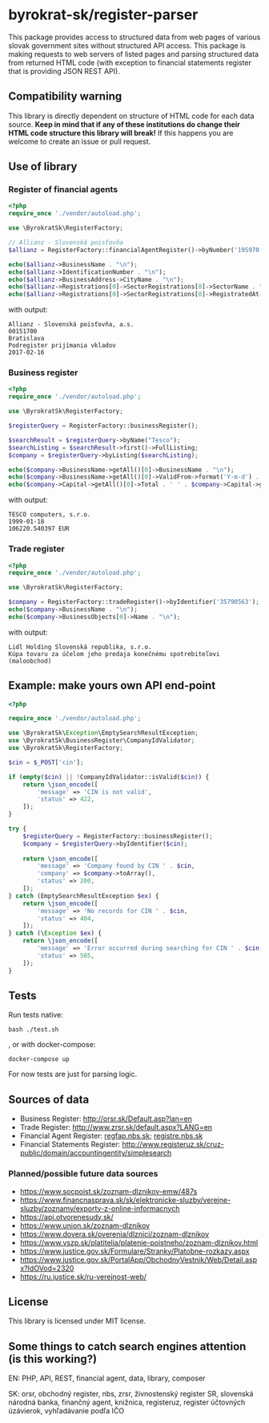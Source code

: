 # byrokrat-sk/register-parser

This package provides access to structured data from web pages of various slovak government sites without structured API access. This package is making requests to web servers of listed pages and parsing structured data from returned HTML code (with exception to financial statements register that is providing JSON REST API).

## Compatibility warning

This library is directly dependent on structure of HTML code for each data source. **Keep in mind that if any of these institutions do change their HTML code structure this library will break!** If this happens you are welcome to create an issue or pull request.

## Use of library

### Register of financial agents

```php
<?php
require_once './vendor/autoload.php';

use \ByrokratSk\RegisterFactory;

// Allianz - Slovenská poisťovňa
$allianz = RegisterFactory::financialAgentRegister()->byNumber('195970');

echo($allianz->BusinessName . "\n");
echo($allianz->IdentificationNumber . "\n");
echo($allianz->BusinessAddress->CityName . "\n");
echo($allianz->Registrations[0]->SectorRegistrations[0]->SectorName . "\n");
echo($allianz->Registrations[0]->SectorRegistrations[0]->RegistratedAt->format('Y-m-d') . "\n");
```

with output:

```
Allianz - Slovenská poisťovňa, a.s.
00151700
Bratislava
Podregister prijímania vkladov
2017-02-16
```

### Business register

```php
<?php
require_once './vendor/autoload.php';

use \ByrokratSk\RegisterFactory;

$registerQuery = RegisterFactory::businessRegister();

$searchResult = $registerQuery->byName("Tesco");
$searchListing = $searchResult->first()->FullListing;
$company = $registerQuery->byListing($searchListing);

echo($company->BusinessName->getAll()[0]->BusinessName . "\n");
echo($company->BusinessName->getAll()[0]->ValidFrom->format('Y-m-d') . "\n");
echo($company->Capital->getAll()[0]->Total . ' ' . $company->Capital->getAll()[0]->Currency . "\n");
```

with output:

```
TESCO computers, s.r.o.
1999-01-18
106220.540397 EUR
```

### Trade register

```php
<?php
require_once './vendor/autoload.php';

use \ByrokratSk\RegisterFactory;

$company = RegisterFactory::tradeRegister()->byIdentifier('35790563');
echo($company->BusinessName . "\n");
echo($company->BusinessObjects[0]->Name . "\n");
```

with output:

```
Lidl Holding Slovenská republika, s.r.o.
Kúpa tovaru za účelom jeho predaja konečnému spotrebiteľovi (maloobchod)
```

## Example: make yours own API end-point

```php
<?php

require_once './vendor/autoload.php';

use \ByrokratSk\Exception\EmptySearchResultException;
use \ByrokratSk\BusinessRegister\CompanyIdValidator;
use \ByrokratSk\RegisterFactory;

$cin = $_POST['cin'];

if (empty($cin) || !CompanyIdValidator::isValid($cin)) {
    return \json_encode([
        'message' => 'CIN is not valid',
        'status' => 422,        
    ]);
}

try {
    $registerQuery = RegisterFactory::businessRegister();
    $company = $registerQuery->byIdentifier($cin);
    
    return \json_encode([
        'message' => 'Company found by CIN ' . $cin,
        'company' => $company->toArray(),
        'status' => 200,
    ]);
} catch (EmptySearchResultException $ex) {
    return \json_encode([
        'message' => 'No records for CIN ' . $cin,
        'status' => 404,
    ]);
} catch (\Exception $ex) {
    return \json_encode([
        'message' => 'Error occurred during searching for CIN ' . $cin,
        'status' => 505,
    ]);
}
```

## Tests

Run tests native:

```
bash ./test.sh 
```

, or with docker-compose:

```
docker-compose up
```

For now tests are just for parsing logic.

## Sources of data

- Business Register: http://orsr.sk/Default.asp?lan=en
- Trade Register: http://www.zrsr.sk/default.aspx?LANG=en
- Financial Agent Register: [regfap.nbs.sk](https://regfap.nbs.sk/search.php); [registre.nbs.sk](https://registre.nbs.sk/odb-sposobilost/osoby)
- Financial Statements Register: http://www.registeruz.sk/cruz-public/domain/accountingentity/simplesearch

### Planned/possible future data sources

- https://www.socpoist.sk/zoznam-dlznikov-emw/487s
- https://www.financnasprava.sk/sk/elektronicke-sluzby/verejne-sluzby/zoznamy/exporty-z-online-informacnych
- https://api.otvorenesudy.sk/
- https://www.union.sk/zoznam-dlznikov
- https://www.dovera.sk/overenia/dlznici/zoznam-dlznikov
- https://www.vszp.sk/platitelia/platenie-poistneho/zoznam-dlznikov.html
- https://www.justice.gov.sk/Formulare/Stranky/Platobne-rozkazy.aspx
- https://www.justice.gov.sk/PortalApp/ObchodnyVestnik/Web/Detail.aspx?IdOVod=2320
- https://ru.justice.sk/ru-verejnost-web/

## License

This library is licensed under MIT license.

## Some things to catch search engines attention (is this working?)

EN: PHP, API, REST, financial agent, data, library, composer

SK: orsr, obchodný register, nbs, zrsr, živnostenský register SR, slovenská národná banka, finančný agent, knižnica, registeruz, register účtovných úzávierok, vyhľadávanie podľa IČO
